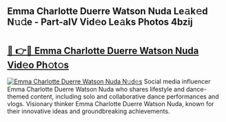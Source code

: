 ## Emma Charlotte Duerre Watson Nuda Le𝚊k𝚎d N𝚞𝚍e - Part-aIV Vid𝚎o Le𝚊ks Photos 4bzij

# <h2><a href="http://fbbuhav.evod.top/?m=Emma+Charlotte+Duerre+Watson+Nuda">🔗 👉🔴 Emma Charlotte Duerre Watson Nuda Vid𝚎o Ph𝚘t𝚘s</a></h2>

[![Emma Charlotte Duerre Watson Nuda N𝚞d𝚎s](https://i.imgur.com/8V9OHl7.gif)](http://fbbuhav.evod.top/?m=Emma+Charlotte+Duerre+Watson+Nuda)
Social media influencer Emma Charlotte Duerre Watson Nuda who shares lifestyle and dance-themed content, including solo and collaborative dance performances and vlogs. Visionary thinker Emma Charlotte Duerre Watson Nuda, known for their innovative ideas and groundbreaking achievements. 
